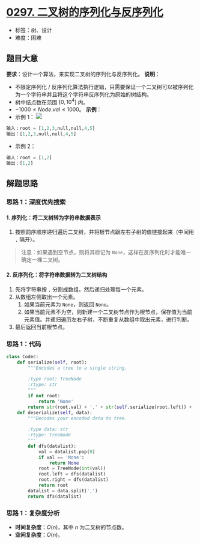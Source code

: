 # [0297. 二叉树的序列化与反序列化](https://leetcode.cn/problems/serialize-and-deserialize-binary-tree/)
- 标签：树、设计
- 难度：困难
## 题目大意
**要求**：设计一个算法，来实现二叉树的序列化与反序列化。
**说明**：
- 不限定序列化 / 反序列化算法执行逻辑，只需要保证一个二叉树可以被序列化为一个字符串并且将这个字符串反序列化为原始的树结构。
- 树中结点数在范围 $[0, 10^4]$ 内。
- $-1000 \le Node.val \le 1000$。
**示例**：
- 示例 1：
![](https://assets.leetcode.com/uploads/2020/09/15/serdeser.jpg)
```python
输入：root = [1,2,3,null,null,4,5]
输出：[1,2,3,null,null,4,5]
```
- 示例 2：
```python
输入：root = [1,2]
输出：[1,2]
```
## 解题思路
### 思路 1：深度优先搜索
#### 1. 序列化：将二叉树转为字符串数据表示
1. 按照前序顺序递归遍历二叉树，并将根节点跟左右子树的值链接起来（中间用 `,` 隔开）。
> 注意：如果遇到空节点，则将其标记为 `None`，这样在反序列化时才能唯一确定一棵二叉树。
#### 2. 反序列化：将字符串数据转为二叉树结构
1. 先将字符串按 `,` 分割成数组。然后递归处理每一个元素。
2. 从数组左侧取出一个元素。
   1. 如果当前元素为 `None`，则返回 `None`。
   2. 如果当前元素不为空，则新建一个二叉树节点作为根节点，保存值为当前元素值。并递归遍历左右子树，不断重复从数组中取出元素，进行判断。
3. 最后返回当前根节点。
### 思路 1：代码
```python
class Codec:
    def serialize(self, root):
        """Encodes a tree to a single string.
        
        :type root: TreeNode
        :rtype: str
        """
        if not root:
            return 'None'
        return str(root.val) + ',' + str(self.serialize(root.left)) + ',' + str(self.serialize(root.right))
    def deserialize(self, data):
        """Decodes your encoded data to tree.
        
        :type data: str
        :rtype: TreeNode
        """
        def dfs(datalist):
            val = datalist.pop(0)
            if val == 'None':
                return None
            root = TreeNode(int(val))
            root.left = dfs(datalist)
            root.right = dfs(datalist)
            return root
        datalist = data.split(',')
        return dfs(datalist)
```
### 思路 1：复杂度分析
- **时间复杂度**：$O(n)$，其中 $n$ 为二叉树的节点数。
- **空间复杂度**：$O(n)$。
